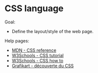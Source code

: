 # CSS language

Goal: 
* Define the layout/style of the web page.

Help pages:

* [MDN - CSS reference](https://developer.mozilla.org/fr/docs/Web/CSS)
* [W3Schools - CSS tutorial](https://www.w3schools.com/css/default.asp)
* [W3Schools - CSS how to](https://www.w3schools.com/css/css_howto.asp)
* [Grafikart - découverte du CSS](https://www.youtube.com/watch?v=PE8FQ6zihhw&list=PLjwdMgw5TTLVjTZQocrMwKicV5wsZlRpj)